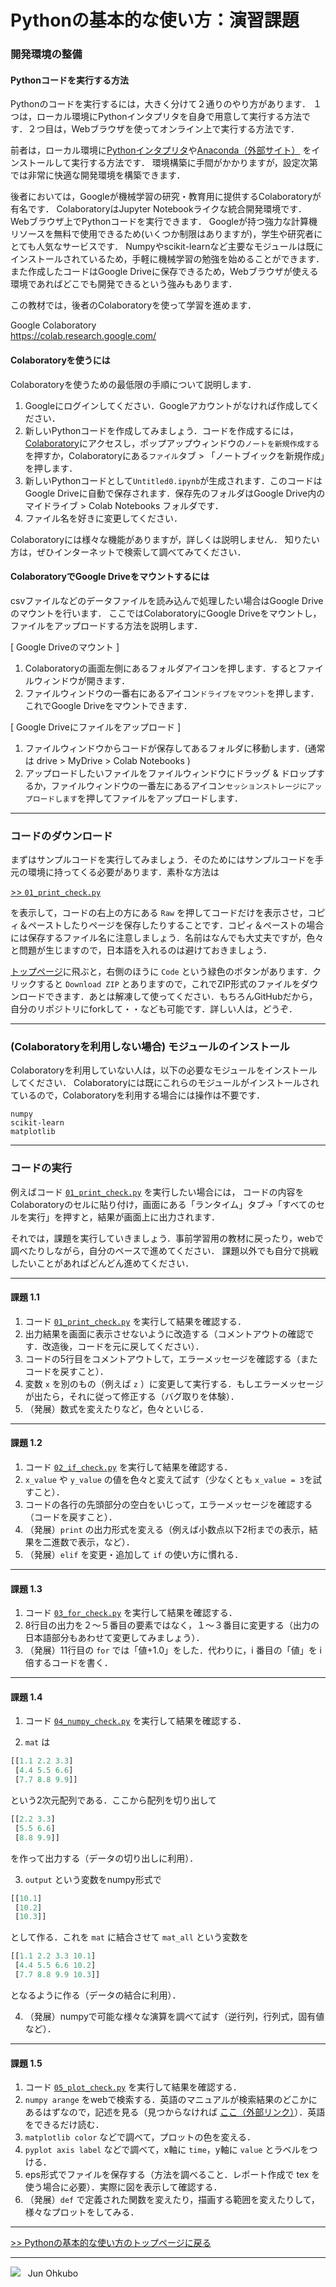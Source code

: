 # Pythonの基本的な使い方：演習課題


### 開発環境の整備

#### Pythonコードを実行する方法

Pythonのコードを実行するには，大きく分けて２通りのやり方があります．
１つは，ローカル環境にPythonインタプリタを自身で用意して実行する方法です．２つ目は，Webブラウザを使ってオンライン上で実行する方法です．

前者は，ローカル環境に[Pythonインタプリタ](https://www.python.org/)や[Anaconda（外部サイト）](https://www.anaconda.com/) をインストールして実行する方法です．
環境構築に手間がかかりますが，設定次第では非常に快適な開発環境を構築できます．

後者においては，Googleが機械学習の研究・教育用に提供するColaboratoryが有名です．
ColaboratoryはJupyter Notebookライクな統合開発環境です．
Webブラウザ上でPythonコードを実行できます．
Googleが持つ強力な計算機リソースを無料で使用できるため(いくつか制限はありますが)，学生や研究者にとても人気なサービスです．
Numpyやscikit-learnなど主要なモジュールは既にインストールされているため，手軽に機械学習の勉強を始めることができます．
また作成したコードはGoogle Driveに保存できるため，Webブラウザが使える環境であればどこでも開発できるという強みもあります．

この教材では，後者のColaboratoryを使って学習を進めます．

Google Colaboratory  
https://colab.research.google.com/

#### Colaboratoryを使うには

Colaboratoryを使うための最低限の手順について説明します．

1. Googleにログインしてください．Googleアカウントがなければ作成してください．
2. 新しいPythonコードを作成してみましょう．コードを作成するには，[Colaboratory](https://colab.research.google.com/)にアクセスし，ポップアップウィンドウの`ノートを新規作成する`を押すか，Colaboratoryにある`ファイル`タブ > 「ノートブイックを新規作成」を押します．
4. 新しいPythonコードとして`Untitled0.ipynb`が生成されます．このコードはGoogle Driveに自動で保存されます．保存先のフォルダはGoogle Drive内の マイドライブ > Colab Notebooks フォルダです．
5. ファイル名を好きに変更してください．

Colaboratoryには様々な機能がありますが，詳しくは説明しません．
知りたい方は，ぜひインターネットで検索して調べてみてください．

#### ColaboratoryでGoogle Driveをマウントするには

csvファイルなどのデータファイルを読み込んで処理したい場合はGoogle Driveのマウントを行います．
ここではColaboratoryにGoogle Driveをマウントし，ファイルをアップロードする方法を説明します．

[ Google Driveのマウント ]
1. Colaboratoryの画面左側にあるフォルダアイコンを押します．するとファイルウィンドウが開きます．
1. ファイルウィンドウの一番右にあるアイコン`ドライブをマウント`を押します．これでGoogle Driveをマウントできます．

[ Google Driveにファイルをアップロード ]
1. ファイルウィンドウからコードが保存してあるフォルダに移動します．(通常は drive > MyDrive > Colab Notebooks )
1. アップロードしたいファイルをファイルウィンドウにドラッグ & ドロップするか，ファイルウィンドウの一番左にあるアイコン`セッションストレージにアップロードします`を押してファイルをアップロードします．

***
### コードのダウンロード
まずはサンプルコードを実行してみましょう．そのためにはサンプルコードを手元の環境に持ってくる必要があります．素朴な方法は

[>> `01_print_check.py`](./01_print_check.py)

を表示して，コードの右上の方にある `Raw` を押してコードだけを表示させ，コピィ＆ペーストしたりページを保存したりすることです．コピィ＆ペーストの場合には保存するファイル名に注意しましょう．名前はなんでも大丈夫ですが，色々と問題が生じますので，日本語を入れるのは避けておきましょう．

[トップページ](https://github.com/YosukeSugiura/datamining-excercise)に飛ぶと，右側のほうに `Code` という緑色のボタンがあります．クリックすると `Download ZIP` とありますので，これでZIP形式のファイルをダウンロードできます．あとは解凍して使ってください．もちろんGitHubだから，自分のリポジトリにforkして・・なども可能です．詳しい人は，どうぞ．

***
### (Colaboratoryを利用しない場合) モジュールのインストール

Colaboratoryを利用していない人は，以下の必要なモジュールをインストールしてください．
Colaboratoryには既にこれらのモジュールがインストールされているので，Colaboratoryを利用する場合には操作は不要です．
```
numpy
scikit-learn
matplotlib
```

***
### コードの実行

例えばコード [`01_print_check.py`](./01_print_check.py) を実行したい場合には，
コードの内容をColaboratoryのセルに貼り付け，画面にある「ランタイム」タブ→「すべてのセルを実行」を押すと，結果が画面上に出力されます．

それでは，課題を実行していきましょう．事前学習用の教材に戻ったり，webで調べたりしながら，自分のペースで進めてください．
課題以外でも自分で挑戦したいことがあればどんどん進めてください．

***
#### 課題 1.1
1. コード [`01_print_check.py`](./01_print_check.py) を実行して結果を確認する．
1. 出力結果を画面に表示させないように改造する（コメントアウトの確認です．改造後，コードを元に戻してください）．
1. コードの5行目をコメントアウトして，エラーメッセージを確認する（またコードを戻すこと）．
1. 変数 `x` を別のもの（例えば `z` ）に変更して実行する．もしエラーメッセージが出たら，それに従って修正する（バグ取りを体験）．
1. （発展）数式を変えたりなど，色々といじる．

***
#### 課題 1.2
1. コード [`02_if_check.py`](./02_if_check.py) を実行して結果を確認する．
1. `x_value` や `y_value` の値を色々と変えて試す（少なくとも `x_value = 3`を試すこと）．
1. コードの各行の先頭部分の空白をいじって，エラーメッセージを確認する（コードを戻すこと）．
1. （発展）`print` の出力形式を変える（例えば小数点以下2桁までの表示，結果を二進数で表示，など）．
1. （発展）`elif` を変更・追加して `if` の使い方に慣れる．


***
#### 課題 1.3
1. コード [`03_for_check.py`](./03_for_check.py) を実行して結果を確認する．
1. 8行目の出力を２〜５番目の要素ではなく，１〜３番目に変更する（出力の日本語部分もあわせて変更してみましょう）．
1. （発展）11行目の `for` では「値+1.0」をした．代わりに，i 番目の「値」を i 倍するコードを書く．

***
#### 課題 1.4
1. コード [`04_numpy_check.py`](./04_numpy_check.py) を実行して結果を確認する．

2. `mat` は
```python
[[1.1 2.2 3.3]
 [4.4 5.5 6.6]
 [7.7 8.8 9.9]]
```
という2次元配列である．ここから配列を切り出して
```python
[[2.2 3.3]
 [5.5 6.6]
 [8.8 9.9]]
```
を作って出力する（データの切り出しに利用）．

3. `output` という変数をnumpy形式で
```python
[[10.1]
 [10.2]
 [10.3]]
```
として作る．これを `mat` に結合させて `mat_all` という変数を
```python
[[1.1 2.2 3.3 10.1]
 [4.4 5.5 6.6 10.2]
 [7.7 8.8 9.9 10.3]]
```
となるように作る（データの結合に利用）．

4. （発展）numpyで可能な様々な演算を調べて試す（逆行列，行列式，固有値など）．

***
#### 課題 1.5
1. コード [`05_plot_check.py`](./05_plot_check.py) を実行して結果を確認する．
1. `numpy arange` をwebで検索する．英語のマニュアルが検索結果のどこかにあるはずなので，記述を見る（見つからなければ [ここ（外部リンク）](https://docs.scipy.org/doc/numpy/reference/generated/numpy.arange.html)）．英語をできるだけ読む．
1. `matplotlib color` などで調べて，プロットの色を変える．
1. `pyplot axis label` などで調べて，x軸に `time`，y軸に `value` とラベルをつける．
1. eps形式でファイルを保存する（方法を調べること．レポート作成で tex を使う場合に必要）．実際に図を表示して確認する．
1. （発展）`def` で定義された関数を変えたり，描画する範囲を変えたりして，様々なプロットをしてみる．

***
[>> Pythonの基本的な使い方のトップページに戻る](./README.md)
***
<img src="https://i.creativecommons.org/l/by-nc-sa/4.0/88x31.png"> &nbsp; Jun Ohkubo
